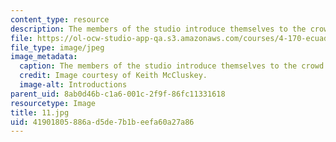 ```yaml
---
content_type: resource
description: The members of the studio introduce themselves to the crowd.
file: https://ol-ocw-studio-app-qa.s3.amazonaws.com/courses/4-170-ecuador-workshop-fall-2006/41901805886ad5de7b1beefa60a27a86_11.jpg
file_type: image/jpeg
image_metadata:
  caption: The members of the studio introduce themselves to the crowd.
  credit: Image courtesy of Keith McCluskey.
  image-alt: Introductions
parent_uid: 8ab0d46b-c1a6-001c-2f9f-86fc11331618
resourcetype: Image
title: 11.jpg
uid: 41901805-886a-d5de-7b1b-eefa60a27a86
---
```

